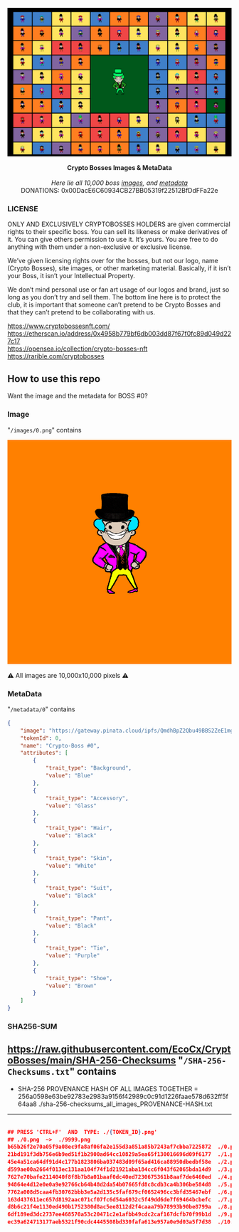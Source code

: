 <p align="center">
  <a><img src="/GitHub-Collage.jpg" title="Crypto Bosses image"/></a>
</p>
<p align="center">
  <b>
    Crypto Bosses Images & MetaData
  </b>

  <br>
  <br><i>Here lie all 10,000 boss <a href="/images">images</a>, and <a href="/metadata">metadata</a></i>
  <br>DONATIONS: 0x00DacE6C60934CB27BB05319f22512BfDdFFa22e
</p>

### LICENSE

ONLY AND EXCLUSIVELY CRYPTOBOSSES HOLDERS are given commercial rights to their specific boss. You can sell its likeness or make derivatives of it. You can give others permission to use it. It’s yours. You are free to do anything with them under a non-exclusive or exclusive license.

We’ve given licensing rights over for the bosses, but not our logo, name (Crypto Bosses), site images, or other marketing material. Basically, if it isn’t your Boss, it isn’t your Intellectual Property.

We don’t mind personal use or fan art usage of our logos and brand, just so long as you don’t try and sell them. The bottom line here is to protect the club, it is important that someone can’t pretend to be Crypto Bosses and that they can’t pretend to be collaborating with us.

https://www.cryptobossesnft.com/
<br>https://etherscan.io/address/0x4958b779bf6db003dd87f67f0fc89d049d227c17
<br>https://opensea.io/collection/crypto-bosses-nft
<br>https://rarible.com/cryptobosses

## How to use this repo

Want the image and the metadata for BOSS #0?

### Image

"`/images/0.png`" contains

![](/images/0.png)

⚠️  All images are 10,000x10,000 pixels ⚠️

### MetaData

"`/metadata/0`" contains

```json
{
    "image": "https://gateway.pinata.cloud/ipfs/QmdhBpZ2Qbu49BBS2ZeE1mgXadqPAf944PbD3v88vzkfqm/0.png",
    "tokenId": 0,
    "name": "Crypto-Boss #0",
    "attributes": [
        {
            "trait_type": "Background",
            "value": "Blue"
        },
        {
            "trait_type": "Accessory",
            "value": "Glass"
        },
        {
            "trait_type": "Hair",
            "value": "Black"
        },
        {
            "trait_type": "Skin",
            "value": "White"
        },
        {
            "trait_type": "Suit",
            "value": "Black"
        },
        {
            "trait_type": "Pant",
            "value": "Black"
        },
        {
            "trait_type": "Tie",
            "value": "Purple"
        },
        {
            "trait_type": "Shoe",
            "value": "Brown"
        }
    ]
}
```

### SHA256-SUM
https://raw.githubusercontent.com/EcoCx/CryptoBosses/main/SHA-256-Checksums
"`/SHA-256-Checksums.txt`" contains
--------------------------------------------------------------------------------------------------------------------------------------------
* SHA-256 PROVENANCE HASH OF ALL IMAGES TOGETHER = 256a0598e63be92783e2983a9156f42989c0c91d1226faae578d632ff5f64aa8 
./sha-256-checksums_all_images_PROVENANCE-HASH.txt
--------------------------------------------------------------------------------------------------------------------------------------------

```json

## PRESS 'CTRL+F'  AND  TYPE: ./{TOKEN_ID}.png'
## ./0.png  ~>  ./9999.png
b65b26f2e70a05f9a08ec9fa8af06fa2e155d3a851a85b7243af7cbba7225872  ./0.png
21bd191f3db756e6b9ed51f1b2900ad64cc10829a5ea65f130016696d09f6177  ./1.png
45e4a51ca64df91d4c177b1823806ba037483d09f65ad416ca88950dbedbf58e  ./2.png
d599ae00a2664f013ec131aa104f74f1d21921aba184cc6f043f62065bda14d9  ./3.png
7627e70bafe2114040f8f8b7b8a01baaf0dc40ed7230675361b8aaf7de6460ed  ./4.png
94864e4d12e0e0a9e92766cb64b48d2da54b07665fd8c8cdb3ca4b306be584d8  ./5.png
7762a008d5caa4fb30762bbb3e5a2d135c5faf679cf0652496cc3bfd35467ebf  ./6.png
163d437611ec657d8192aac071cf07fc6d54a6032c5f49dd6de7f69464bcbefc  ./7.png
d8b6c21f4e1130ed490b1752380d8ac5ee8112d2f4caaa79b78993b90be8799a  ./8.png
6df189ed3dc2737ee468570a53c20471c2e1afbb49cdc2caf167dcfb70f99b1d  ./9.png
ec39a624713177aeb5321f90cdc4445508bd330fafa613e957a0e9d03a5f7d38  ./10.png
```
